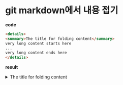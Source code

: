 # git markdown에서 내용 접기

**code**

```markdown
<details>
<summary>The title for folding content</summary>
very long content starts here
...
very long content ends here
</details>
```

**result**

<details>
<summary>The title for folding content</summary>
very long content starts here
...
very long content ends here
</details>

